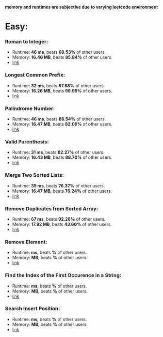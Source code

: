 **memory and runtimes are subjective due to varying leetcode environment**

# Easy:
### Roman to Integer:
* Runtime: **46 ms**, beats **60.53%** of other users.
* Memory: **16.46 MB**, beats **85.84%** of other users.
* [link](roman_to_integer.py)

### Longest Common Prefix:
* Runtime: **32 ms**, beats **87.88%** of other users.
* Memory: **16.26 MB**, beats **99.95%** of other users.
* [link](longest_common_prefix.py)

### Palindrome Number:
* Runtime: **46 ms**, beats **86.54%** of other users.
* Memory: **16.47 MB**, beats **82.09%** of other users.
* [link](palindrome_number.py)

### Valid Parenthesis:
* Runtime: **31 ms**, beats **82.27%** of other users.
* Memory: **16.43 MB**, beats **88.70%** of other users.
* [link](valid_parenthesis.py)

### Merge Two Sorted Lists:
* Runtime: **35 ms**, beats **76.37%** of other users.
* Memory: **16.47 MB**, beats **76.24%** of other users.
* [link](merge_two_sorted_lists.py)

### Remove Duplicates from Sorted Array:
* Runtime: **67 ms**, beats **92.26%** of other users.
* Memory: **17.92 MB**, beats **43.60%** of other users.
* [link](remove_duplicates_from_sorted_array.py)

### Remove Element:
* Runtime: **ms**, beats **%** of other users.
* Memory: **MB**, beats **%** of other users.
* [link]()

### Find the Index of the First Occurence in a String:
* Runtime: **ms**, beats **%** of other users.
* Memory: **MB**, beats **%** of other users.
* [link]()

### Search Insert Position:
* Runtime: **ms**, beats **%** of other users.
* Memory: **MB**, beats **%** of other users.
* [link]()